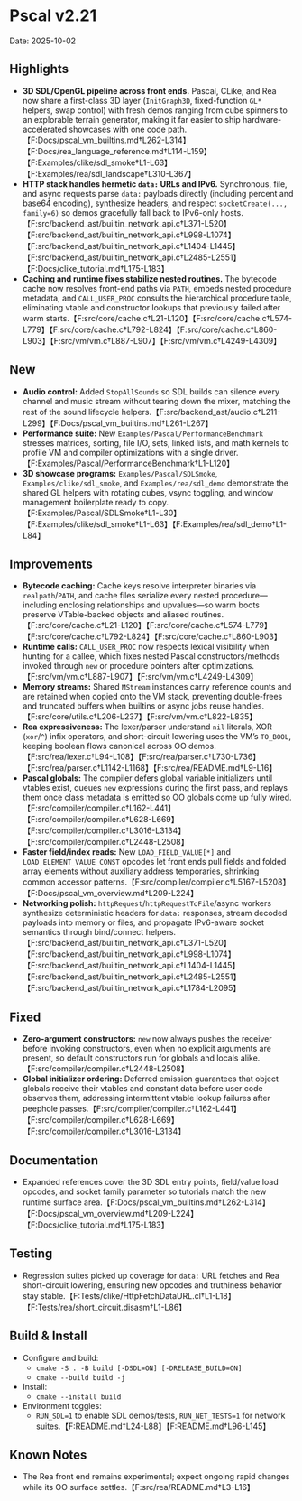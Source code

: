 # Pscal v2.21

Date: 2025-10-02

## Highlights
- **3D SDL/OpenGL pipeline across front ends.** Pascal, CLike, and Rea now share a first-class 3D layer (`InitGraph3D`, fixed-function `GL*` helpers, swap control) with fresh demos ranging from cube spinners to an explorable terrain generator, making it far easier to ship hardware-accelerated showcases with one code path.【F:Docs/pscal_vm_builtins.md†L262-L314】【F:Docs/rea_language_reference.md†L114-L159】【F:Examples/clike/sdl_smoke†L1-L63】【F:Examples/rea/sdl_landscape†L310-L367】
- **HTTP stack handles hermetic `data:` URLs and IPv6.** Synchronous, file, and async requests parse `data:` payloads directly (including percent and base64 encoding), synthesize headers, and respect `socketCreate(..., family=6)` so demos gracefully fall back to IPv6-only hosts.【F:src/backend_ast/builtin_network_api.c†L371-L520】【F:src/backend_ast/builtin_network_api.c†L998-L1074】【F:src/backend_ast/builtin_network_api.c†L1404-L1445】【F:src/backend_ast/builtin_network_api.c†L2485-L2551】【F:Docs/clike_tutorial.md†L175-L183】
- **Caching and runtime fixes stabilize nested routines.** The bytecode cache now resolves front-end paths via `PATH`, embeds nested procedure metadata, and `CALL_USER_PROC` consults the hierarchical procedure table, eliminating vtable and constructor lookups that previously failed after warm starts.【F:src/core/cache.c†L21-L120】【F:src/core/cache.c†L574-L779】【F:src/core/cache.c†L792-L824】【F:src/core/cache.c†L860-L903】【F:src/vm/vm.c†L887-L907】【F:src/vm/vm.c†L4249-L4309】

## New
- **Audio control:** Added `StopAllSounds` so SDL builds can silence every channel and music stream without tearing down the mixer, matching the rest of the sound lifecycle helpers.【F:src/backend_ast/audio.c†L211-L299】【F:Docs/pscal_vm_builtins.md†L261-L267】
- **Performance suite:** New `Examples/Pascal/PerformanceBenchmark` stresses matrices, sorting, file I/O, sets, linked lists, and math kernels to profile VM and compiler optimizations with a single driver.【F:Examples/Pascal/PerformanceBenchmark†L1-L120】
- **3D showcase programs:** `Examples/Pascal/SDLSmoke`, `Examples/clike/sdl_smoke`, and `Examples/rea/sdl_demo` demonstrate the shared GL helpers with rotating cubes, vsync toggling, and window management boilerplate ready to copy.【F:Examples/Pascal/SDLSmoke†L1-L30】【F:Examples/clike/sdl_smoke†L1-L63】【F:Examples/rea/sdl_demo†L1-L84】

## Improvements
- **Bytecode caching:** Cache keys resolve interpreter binaries via `realpath`/`PATH`, and cache files serialize every nested procedure—including enclosing relationships and upvalues—so warm boots preserve VTable-backed objects and aliased routines.【F:src/core/cache.c†L21-L120】【F:src/core/cache.c†L574-L779】【F:src/core/cache.c†L792-L824】【F:src/core/cache.c†L860-L903】
- **Runtime calls:** `CALL_USER_PROC` now respects lexical visibility when hunting for a callee, which fixes nested Pascal constructors/methods invoked through `new` or procedure pointers after optimizations.【F:src/vm/vm.c†L887-L907】【F:src/vm/vm.c†L4249-L4309】
- **Memory streams:** Shared `MStream` instances carry reference counts and are retained when copied onto the VM stack, preventing double-frees and truncated buffers when builtins or async jobs reuse handles.【F:src/core/utils.c†L206-L237】【F:src/vm/vm.c†L822-L835】
- **Rea expressiveness:** The lexer/parser understand `nil` literals, XOR (`xor`/`^`) infix operators, and short-circuit lowering uses the VM’s `TO_BOOL`, keeping boolean flows canonical across OO demos.【F:src/rea/lexer.c†L94-L108】【F:src/rea/parser.c†L730-L736】【F:src/rea/parser.c†L1142-L1168】【F:src/rea/README.md†L9-L16】
- **Pascal globals:** The compiler defers global variable initializers until vtables exist, queues `new` expressions during the first pass, and replays them once class metadata is emitted so OO globals come up fully wired.【F:src/compiler/compiler.c†L162-L441】【F:src/compiler/compiler.c†L628-L669】【F:src/compiler/compiler.c†L3016-L3134】【F:src/compiler/compiler.c†L2448-L2508】
- **Faster field/index reads:** New `LOAD_FIELD_VALUE[*]` and `LOAD_ELEMENT_VALUE_CONST` opcodes let front ends pull fields and folded array elements without auxiliary address temporaries, shrinking common accessor patterns.【F:src/compiler/compiler.c†L5167-L5208】【F:Docs/pscal_vm_overview.md†L209-L224】
- **Networking polish:** `httpRequest`/`httpRequestToFile`/async workers synthesize deterministic headers for `data:` responses, stream decoded payloads into memory or files, and propagate IPv6-aware socket semantics through bind/connect helpers.【F:src/backend_ast/builtin_network_api.c†L371-L520】【F:src/backend_ast/builtin_network_api.c†L998-L1074】【F:src/backend_ast/builtin_network_api.c†L1404-L1445】【F:src/backend_ast/builtin_network_api.c†L2485-L2551】【F:src/backend_ast/builtin_network_api.c†L1784-L2095】

## Fixed
- **Zero-argument constructors:** `new` now always pushes the receiver before invoking constructors, even when no explicit arguments are present, so default constructors run for globals and locals alike.【F:src/compiler/compiler.c†L2448-L2508】
- **Global initializer ordering:** Deferred emission guarantees that object globals receive their vtables and constant data before user code observes them, addressing intermittent vtable lookup failures after peephole passes.【F:src/compiler/compiler.c†L162-L441】【F:src/compiler/compiler.c†L628-L669】【F:src/compiler/compiler.c†L3016-L3134】

## Documentation
- Expanded references cover the 3D SDL entry points, field/value load opcodes, and socket family parameter so tutorials match the new runtime surface area.【F:Docs/pscal_vm_builtins.md†L262-L314】【F:Docs/pscal_vm_overview.md†L209-L224】【F:Docs/clike_tutorial.md†L175-L183】

## Testing
- Regression suites picked up coverage for `data:` URL fetches and Rea short-circuit lowering, ensuring new opcodes and truthiness behavior stay stable.【F:Tests/clike/HttpFetchDataURL.cl†L1-L18】【F:Tests/rea/short_circuit.disasm†L1-L86】

## Build & Install
- Configure and build:
  - `cmake -S . -B build [-DSDL=ON] [-DRELEASE_BUILD=ON]`
  - `cmake --build build -j`
- Install:
  - `cmake --install build`
- Environment toggles:
  - `RUN_SDL=1` to enable SDL demos/tests, `RUN_NET_TESTS=1` for network suites.【F:README.md†L24-L88】【F:README.md†L96-L145】

## Known Notes
- The Rea front end remains experimental; expect ongoing rapid changes while its OO surface settles.【F:src/rea/README.md†L3-L16】
